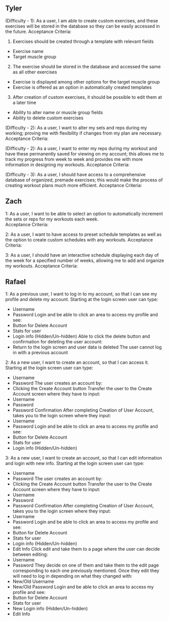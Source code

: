 Tyler
--
(Difficulty - 1): As a user, I am able to create custom exercises, and these exercises will be stored in the database so they can be easily accessed in the future.
Acceptance Criteria:
1. Exercises should be created through a template with relevant fields
  * Exercise name
  * Target muscle group
2. The exercise should be stored in the database and accessed the same as all other exercises
* Exercise is displayed among other options for the target muscle group
* Exercise is offered as an option in automatically created templates
3. After creation of custom exercises, it should be possible to edit them at a later time
* Ability to alter name or muscle group fields
* Ability to delete custom exercises 


(Difficulty - 2): As a user, I want to alter my sets and reps during my working; proving me with flexibility if changes from my plan are necessary.
Acceptance Criteria:


(Difficulty - 2): As a user, I want to enter my reps during my workout and have these permanently saved for viewing on my account; this allows me to track my progress from week to week and provides me with more information in designing my workouts.
Acceptance Criteria:


(Difficulty - 3): As a user, I should have access to a comprehensive database of organized, premade exercises; this would make the process of creating workout plans much more efficient. 
Acceptance Criteria:



Zach
--

1: As a user, I want to be able to select an option to automatically increment the sets or reps for my workouts each week.               
Acceptance Criteria:

2: As a user, I want to have access to preset schedule templates as well as the option to create custom schedules with any workouts.
Acceptance Criteria:

3: As a user, I should have an interactive schedule displaying each day of the week for a specified number of weeks, allowing me to add and organize my workouts. 
Acceptance Criteria:

Rafael
--
1: As a previous user, I want to log in to my account, so that I can see my profile and delete my account.
Starting at the login screen user can type:
* Username
* Password
Login and be able to click an area to access my profile and see:
* Button for Delete Account
* Stats for user
* Login info (Hidden/Un-hidden)
Able to click the delete button and confirmation for deleting the user account:
* Return to the login screen and user data is deleted
The user cannot log in with a previous account

2: As a new user, I want to create an account, so that I can access it.
Starting at the login screen user can type:
* Username
* Password
The user creates an account by:
* Clicking the Create Account button
Transfer the user to the Create Account screen where they have to input:
* Username
* Password
* Password Confirmation
After completing Creation of User Account, takes you to the login screen where they input:
* Username
* Password
Login and be able to click an area to access my profile and see:
* Button for Delete Account
* Stats for user
* Login info (Hidden/Un-hidden)

3: As a new user, I want to create an account, so that I can edit information and login with new info.
Starting at the login screen user can type:
* Username
* Password
The user creates an account by:
* Clicking the Create Account button
Transfer the user to the Create Account screen where they have to input:
* Username
* Password
* Password Confirmation
After completing Creation of User Account, takes you to the login screen where they input:
* Username
* Password
Login and be able to click an area to access my profile and see:
* Button for Delete Account
* Stats for user
* Login info (Hidden/Un-hidden)
* Edit Info
Click edit and take them to a page where the user can decide between editing:
* Username
* Password
They decide on one of them and take them to the edit page corresponding to each one previously mentioned.
Once they edit they will need to log in depending on what they changed with:
* New/Old Username
* New/Old Password
Login and be able to click an area to access my profile and see:
* Button for Delete Account
* Stats for user
* New Login info (Hidden/Un-hidden)
* Edit Info
